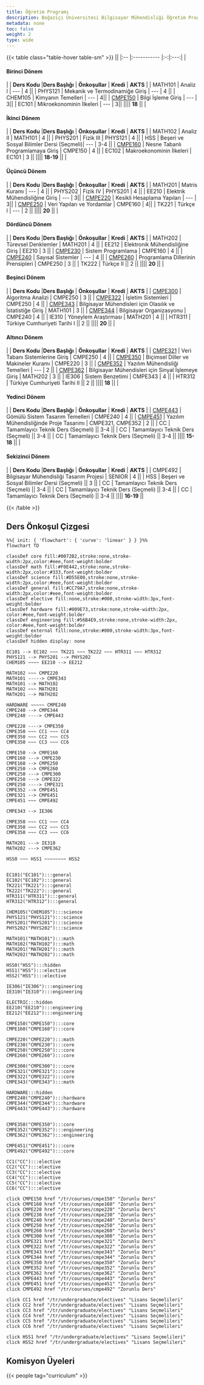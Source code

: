```yaml
---
title: Öğretim Programı
description: Boğaziçi Üniversitesi Bilgisayar Mühendisliği Öğretim Programı
metadata: none
toc: false
weight: 2
type: wide
---
```


<!-- prettier-ignore-start -->
{{< table class="table-hover table-sm" >}}
||
|:-- |:----------- |:-:|:---:|
| <h4>Birinci Dönem</h4>|
| **Ders Kodu** |**Ders Başlığı** | **Önkoşullar** | **Kredi** | **AKTS** |
| MATH101 | Analiz I | --- | 4 ||
| PHYS121 | Mekanik ve Termodinamiğe Giriş | --- | 4 ||
| CHEM105 | Kimyanın Temelleri | --- | 4||
| [CMPE150](/courses/cmpe150) | Bilgi İşleme Giriş | --- | 3||
| EC101 | Mikroekonominin İlkeleri | --- | 3||
|||| **18** ||
| <h4>İkinci Dönem</h4>|
| **Ders Kodu** |**Ders Başlığı** | **Önkoşullar** | **Kredi** | **AKTS** |
| MATH102 | Analiz II | MATH101 | 4 ||
| PHYS201 | Fizik III | PHYS121 | 4 ||
| HSS | Beşeri ve Sosyal Bilimler Dersi (Seçmeli)| --- |  3-4 ||
| [CMPE160](/courses/cmpe160) | Nesne Tabanlı Programlamaya Giriş | CMPE150 | 4 ||
| EC102 | Makroekonominin İlkeleri | EC101 |  3 ||
||||  **18-19** ||
| <h4>Üçüncü Dönem</h4>|
| **Ders Kodu** |**Ders Başlığı** | **Önkoşullar** | **Kredi** | **AKTS** |
| MATH201 | Matris Kuramı | --- | 4 ||
| PHYS202 | Fizik IV | PHYS201 | 4 ||
| EE210 | Elektrik Mühendisliğine Giriş | --- | 3||
| [CMPE220](/courses/cmpe220) | Kesikli Hesaplama Yapıları | --- | 3||
| [CMPE250](/courses/cmpe250) | Veri Yapıları ve Yordamlar | CMPE160 | 4||
| TK221 | Türkçe I | --- | 2 ||
|||| **20** ||
| <h4>Dördüncü Dönem</h4>|
| **Ders Kodu** |**Ders Başlığı** | **Önkoşullar** | **Kredi** | **AKTS** |
| MATH202 | Türevsel Denklemler | MATH201 | 4 ||
| EE212 | Elektronik Mühendisliğine Giriş | EE210 | 3 ||
| [CMPE230](/courses/cmpe230) | Sistem Programlama | CMPE160 | 4 ||
| [CMPE240](/courses/cmpe240) | Sayısal Sistemler | --- | 4 ||
| [CMPE260](/courses/cmpe260) | Programlama Dillerinin Prensipleri | CMPE250 | 3 ||
| TK222 | Türkçe II || 2 ||
|||| **20** ||
| <h4>Beşinci Dönem</h4>|
| **Ders Kodu** |**Ders Başlığı** | **Önkoşullar** | **Kredi** | **AKTS** |
| [CMPE300](/courses/cmpe300) | Algoritma Analizi | CMPE250 | 3 ||
| [CMPE322](/courses/cmpe322) | İşletim Sistemleri | CMPE250 | 4 ||
| [CMPE343](/courses/cmpe343) | Bilgisayar Mühendisleri için Olasılık ve İstatistiğe Giriş | MATH101 | 3 ||
| [CMPE344](/courses/cmpe344) | Bilgisayar Organizasyonu | CMPE240 | 4 ||
| IE310 | Yöneylem Araştırması | MATH201 | 4 ||
| HTR311 | Türkiye Cumhuriyeti Tarihi I  || 2 ||
|||| **20** ||
| <h4>Altıncı Dönem</h4>|
| **Ders Kodu** |**Ders Başlığı** | **Önkoşullar** | **Kredi** | **AKTS** |
| [CMPE321](/courses/cmpe321) | Veri Tabanı Sistemlerine Giriş | CMPE250 | 4 ||
| [CMPE350](/courses/cmpe350) | Biçimsel Diller ve Makineler Kuramı | CMPE220 | 3 ||
| [CMPE352](/courses/cmpe352) | Yazılım Mühendisliği Temelleri | --- | 2 ||
| [CMPE362](/courses/cmpe362) | Bilgisayar Mühendisleri için Sinyal İşlemeye Giriş | MATH202 | 3 ||
| IE306 | Sistem Benzetimi | CMPE343 | 4 ||
| HTR312 | Türkiye Cumhuriyeti Tarihi II || 2 ||
|||| **18** ||
| <h4>Yedinci Dönem</h4>|
| **Ders Kodu** |**Ders Başlığı** | **Önkoşullar** | **Kredi** | **AKTS** |
| [CMPE443](/courses/cmpe443) | Gömülü Sistem Tasarım Temelleri | CMPE240 | 4 ||
| [CMPE451](/courses/cmpe451) | Yazılım Mühendisliğinde Proje Tasarımı | CMPE321, CMPE352 | 2 ||
| CC | Tamamlayıcı Teknik Ders (Seçmeli) || 3-4 ||
| CC | Tamamlayıcı Teknik Ders (Seçmeli) || 3-4 ||
| CC | Tamamlayıcı Teknik Ders (Seçmeli) || 3-4 ||
|||| **15-18** ||
| <h4>Sekizinci Dönem</h4>|
| **Ders Kodu** |**Ders Başlığı** | **Önkoşullar** | **Kredi** | **AKTS** |
| CMPE492 | Bilgisayar Mühendisliği Tasarım Projesi | SENIOR | 4 ||
| HSS | Beşeri ve Sosyal Bilimler Dersi (Seçmeli) || 3 ||
| CC | Tamamlayıcı Teknik Ders (Seçmeli) || 3-4 ||
| CC | Tamamlayıcı Teknik Ders (Seçmeli) || 3-4 ||
| CC | Tamamlayıcı Teknik Ders (Seçmeli) || 3-4 ||
|||| **16-19** ||

{{< /table >}}
<!-- prettier-ignore-end -->

## Ders Önkoşul Çizgesi

```mermaid "caption=prerequisites"
%%{ init: { 'flowchart': { 'curve': 'linear' } } }%%
flowchart TD

classDef core fill:#0072B2,stroke:none,stroke-width:2px,color:#eee,font-weight:bolder
classDef math fill:#F0E442,stroke:none,stroke-width:2px,color:#333,font-weight:bolder
classDef science fill:#D55E00,stroke:none,stroke-width:2px,color:#eee,font-weight:bolder
classDef general fill:#CC79A7,stroke:none,stroke-width:2px,color:#eee,font-weight:bolder
classDef elective fill:none,stroke:#000,stroke-width:3px,font-weight:bolder
classDef hardware fill:#009E73,stroke:none,stroke-width:2px, color:#eee,font-weight:bolder
classDef engineering fill:#56B4E9,stroke:none,stroke-width:2px, color:#eee,font-weight:bolder
classDef external fill:none,stroke:#000,stroke-width:3px,font-weight:bolder
classDef hidden display: none

EC101 --> EC102 ~~~ TK221 ~~~ TK222 ~~~ HTR311 ~~~ HTR312
PHYS121 --> PHYS201 --> PHYS202
CHEM105 ~~~~ EE210 --> EE212

MATH102 ~~~ CMPE220
MATH101 -----> CMPE343
MATH101 --> MATH102
MATH102 ~~~ MATH201
MATH201 --> MATH202

HARDWARE ~~~~~ CMPE240
CMPE240 --> CMPE344
CMPE240 ----> CMPE443

CMPE220 ----> CMPE350
CMPE350 ~~~ CC1 ~~~ CC4
CMPE350 ~~~ CC2 ~~~ CC5
CMPE350 ~~~ CC3 ~~~ CC6

CMPE150 --> CMPE160
CMPE160 ---> CMPE230
CMPE160 --> CMPE250
CMPE250 --> CMPE260
CMPE250 ---> CMPE300
CMPE250 ---> CMPE322
CMPE250 ----> CMPE321
CMPE352 --> CMPE451
CMPE321 --> CMPE451
CMPE451 ~~~ CMPE492

CMPE343 --> IE306

CMPE350 ~~~ CC1 ~~~ CC4
CMPE350 ~~~ CC2 ~~~ CC5
CMPE350 ~~~ CC3 ~~~ CC6

MATH201 ---> IE310
MATH202 ---> CMPE362

HSS0 ~~~ HSS1 ~~~~~~~~ HSS2


EC101("EC101"):::general
EC102("EC102"):::general
TK221("TK221"):::general
TK222("TK222"):::general
HTR311("HTR311"):::general
HTR312("HTR312"):::general

CHEM105("CHEM105"):::science
PHYS121("PHYS121"):::science
PHYS201("PHYS201"):::science
PHYS202("PHYS202"):::science

MATH101("MATH101"):::math
MATH102("MATH102"):::math
MATH201("MATH201"):::math
MATH202("MATH202"):::math

HSS0("HSS"):::hidden
HSS1("HSS"):::elective
HSS2("HSS"):::elective

IE306("IE306"):::engineering
IE310("IE310"):::engineering

ELECTRIC:::hidden
EE210("EE210"):::engineering
EE212("EE212"):::engineering

CMPE150("CMPE150"):::core
CMPE160("CMPE160"):::core

CMPE220("CMPE220"):::math
CMPE230("CMPE230"):::core
CMPE250("CMPE250"):::core
CMPE260("CMPE260"):::core

CMPE300("CMPE300"):::core
CMPE321("CMPE321"):::core
CMPE322("CMPE322"):::core
CMPE343("CMPE343"):::math

HARDWARE:::hidden
CMPE240("CMPE240"):::hardware
CMPE344("CMPE344"):::hardware
CMPE443("CMPE443"):::hardware


CMPE350("CMPE350"):::core
CMPE352("CMPE352"):::engineering
CMPE362("CMPE362"):::engineering

CMPE451("CMPE451"):::core
CMPE492("CMPE492"):::core

CC1("CC"):::elective
CC2("CC"):::elective
CC3("CC"):::elective
CC4("CC"):::elective
CC5("CC"):::elective
CC6("CC"):::elective

click CMPE150 href "/tr/courses/cmpe150" "Zorunlu Ders"
click CMPE160 href "/tr/courses/cmpe160" "Zorunlu Ders"
click CMPE220 href "/tr/courses/cmpe220" "Zorunlu Ders"
click CMPE230 href "/tr/courses/cmpe230" "Zorunlu Ders"
click CMPE240 href "/tr/courses/cmpe240" "Zorunlu Ders"
click CMPE250 href "/tr/courses/cmpe250" "Zorunlu Ders"
click CMPE260 href "/tr/courses/cmpe260" "Zorunlu Ders"
click CMPE300 href "/tr/courses/cmpe300" "Zorunlu Ders"
click CMPE321 href "/tr/courses/cmpe321" "Zorunlu Ders"
click CMPE322 href "/tr/courses/cmpe322" "Zorunlu Ders"
click CMPE343 href "/tr/courses/cmpe343" "Zorunlu Ders"
click CMPE344 href "/tr/courses/cmpe344" "Zorunlu Ders"
click CMPE350 href "/tr/courses/cmpe350" "Zorunlu Ders"
click CMPE352 href "/tr/courses/cmpe352" "Zorunlu Ders"
click CMPE362 href "/tr/courses/cmpe362" "Zorunlu Ders"
click CMPE443 href "/tr/courses/cmpe443" "Zorunlu Ders"
click CMPE451 href "/tr/courses/cmpe451" "Zorunlu Ders"
click CMPE492 href "/tr/courses/cmpe492" "Zorunlu Ders"

click CC1 href "/tr/undergraduate/electives" "Lisans Seçmelileri"
click CC2 href "/tr/undergraduate/electives" "Lisans Seçmelileri"
click CC3 href "/tr/undergraduate/electives" "Lisans Seçmelileri"
click CC4 href "/tr/undergraduate/electives" "Lisans Seçmelileri"
click CC5 href "/tr/undergraduate/electives" "Lisans Seçmelileri"
click CC6 href "/tr/undergraduate/electives" "Lisans Seçmelileri"

click HSS1 href "/tr/undergraduate/electives" "Lisans Seçmelileri"
click HSS2 href "/tr/undergraduate/electives" "Lisans Seçmelileri"
```

## Komisyon Üyeleri

{{< people tag="curriculum" >}}
